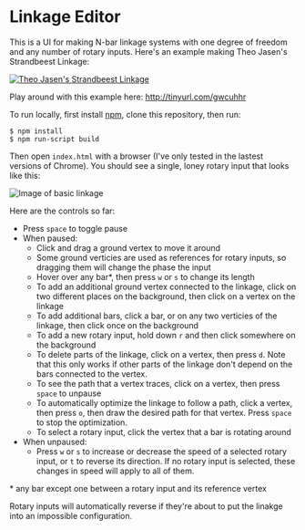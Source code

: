 # Linkage Editor
This is a UI for making N-bar linkage systems with one degree of freedom and any number of rotary inputs. Here's an example making Theo Jasen's Strandbeest Linkage:

[![Theo Jasen's Strandbeest Linkage](https://img.youtube.com/vi/3yT5vveeN2A/0.jpg)](https://www.youtube.com/watch?v=3yT5vveeN2A)

Play around with this example here: http://tinyurl.com/gwcuhhr

To run locally, first install [npm](https://www.npmjs.com/), clone this repository, then run:

```
$ npm install
$ npm run-script build
```

Then open `index.html` with a browser (I've only tested in the lastest versions of Chrome). You should see a single, loney rotary input that looks like this:

![Image of basic linkage](http://i1077.photobucket.com/albums/w463/rjnevels/Screen%20Shot%202015-02-22%20at%208.53.07%20PM_zpskplyty5t.png)

Here are the controls so far:
* Press `space` to toggle pause
* When paused:
  * Click and drag a ground vertex to move it around
  * Some ground verticies are used as references for rotary inputs, so dragging them will change the phase the input
  * Hover over any bar*, then press `w` or `s` to change its length
  * To add an additional ground vertex connected to the linkage, click on two different places on the background, then click on a vertex on the linkage
  * To add additional bars, click a bar, or on any two verticies of the linkage, then click once on the background
  * To add a new rotary input, hold down `r` and then click somewhere on the background
  * To delete parts of the linkage, click on a vertex, then press `d`. Note that this only works if other parts of the linkage don't depend on the bars connected to the vertex.
  * To see the path that a vertex traces, click on a vertex, then press `space` to unpause
  * To automatically optimize the linkage to follow a path, click a vertex, then press `o`, then draw the desired path for that vertex. Press `space` to stop the optimization.
  * To select a rotary input, click the vertex that a bar is rotating around
* When unpaused:
  * Press `w` or `s` to increase or decrease the speed of a selected rotary input, or `t` to reverse its direction. If no rotary input is selected, these changes in speed will apply to all of them.

\* any bar except one between a rotary input and its reference vertex

Rotary inputs will automatically reverse if they're about to put the linakge into an impossible configuration.
